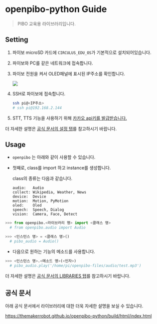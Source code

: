# openpibo-python Guide

> PIBO 교육용 라이브러리입니다.

## Setting

1. 파이보 microSD 카드에 `CIRCULUS_EDU_OS`가 기본적으로 설치되어있습니다.

2. 파이보와 PC를 같은 네트워크에 접속합니다.

3. 파이보 전원을 켜서 OLED패널에 표시된 IP주소를 확인합니다.

   ![](docs/source/notes/images/ip.jpg)

4. SSH로 파이보에 접속합니다.

   ```bash
   ssh pi@<IP주소>
   # ssh pi@192.168.2.144
   ```

5. STT, TTS 기능을 사용하기 위해 [카카오 api키를 발급받습니다.](https://themakerrobot.github.io/openpibo-python/build/html/notes/kakao_api.html)

더 자세한 설명은 [공식 문서의 설정 탭](https://themakerrobot.github.io/openpibo-python/build/html/notes/setting.html)를 참고하시기 바랍니다.

## Usage

- `openpibo` 는 아래와 같이 사용할 수 있습니다.

- 첫째로, class를 import 하고 instance를 생성합니다.

   class의 종류는 다음과 같습니다.

   ```
   audio:   Audio
   collect: Wikipedia, Weather, News
   device:  Device
   motion:  Motion, PyMotion
   oled:    Oled
   speech:  Speech, Dialog
   vision:  Camera, Face, Detect
   ```

```python
>>> from openpibo.<라이브러리 명> import <클래스 명>
  # from openpibo.audio import Audio
```

```python
>>> <인스턴스 명> = <클래스 명>()
  # pibo_audio = Audio()
```

- 다음으로 원하는 기능의 메소드를 사용합니다.

```python
>>> <인스턴스 명>.<메소드 명>(<인자>)
  # pibo_audio.play('/home/pi/openpibo-files/audio/test.mp3')
```

더 자세한 설명은 [공식 문서의 LIBRARIES 탭](https://themakerrobot.github.io/openpibo-python/build/html/libraries/audio.html)를 참고하시기 바랍니다.

## 공식 문서

아래 공식 문서에서 라이브러리에 대한 더욱 자세한 설명을 보실 수 있습니다.

https://themakerrobot.github.io/openpibo-python/build/html/index.html
